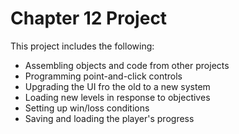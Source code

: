 # Chapter 12 Project

This project includes the following:
- Assembling objects and code from other projects
- Programming point-and-click controls
- Upgrading the UI fro the old to a new system
- Loading new levels in response to objectives
- Setting up win/loss conditions
- Saving and loading the player's progress
